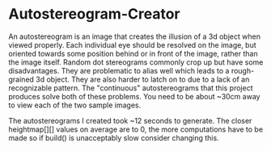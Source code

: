 # Autostereogram-Creator


An autostereogram is an image that creates the illusion of a 3d object when viewed properly. Each individual eye should be resolved on the image, but oriented towards some position behind or in front of the image, rather than the image itself.
Random dot stereograms commonly crop up but have some disadvantages. They are problematic to alias well which leads to a rough-grained 3d object. They are also harder to latch on to due to a lack of an recognizable pattern. The "continuous" autostereograms that this project produces solve both of these problems. You need to be about ~30cm away to view each of the two sample images.

The autostereograms I created took ~12 seconds to generate. The closer heightmap[][] values on average are to 0, the more computations have to be made so if build() is unacceptably slow consider changing this.
